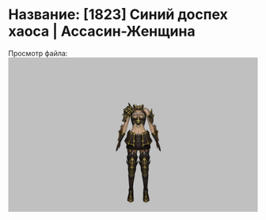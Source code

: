 # Название: [1823] Синий доспех хаоса | Ассасин-Женщина

Просмотр файла:
![p070006.png](p070006.png)